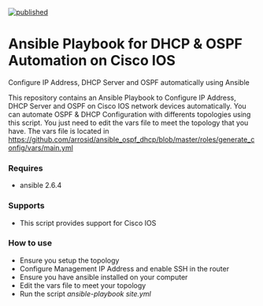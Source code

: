 [![published](https://static.production.devnetcloud.com/codeexchange/assets/images/devnet-published.svg)](https://developer.cisco.com/codeexchange/github/repo/arrosid/netconf-static-route)
# Ansible Playbook for DHCP & OSPF Automation on Cisco IOS
Configure IP Address, DHCP Server and OSPF automatically using Ansible

This repository contains an Ansible Playbook to Configure IP Address, DHCP Server and OSPF on Cisco IOS network devices automatically. You can automate OSPF & DHCP Configuration with differents topologies using this script. You just need to edit the vars file to meet the topology that you have. The vars file is located in https://github.com/arrosid/ansible_ospf_dhcp/blob/master/roles/generate_config/vars/main.yml

<h3>Requires</h3>
<ul>
  <li>ansible 2.6.4</li>
</ul>
<h3>Supports</h3>
<ul>
  <li>This script provides support for Cisco IOS</li>
</ul>

<h3>How to use</h3>
<ul>
  <li>Ensure you setup the topology</li>
  <li>Configure Management IP Address and enable SSH in the router</li>
  <li>Ensure you have ansible installed on your computer</li>
  <li>Edit the vars file to meet your topology</li>
  <li>Run the script <i>ansible-playbook site.yml</i></li>
</ul>
